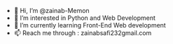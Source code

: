 - 👋 Hi, I’m @zainab-Memon
- 👀 I’m interested in Python and Web Development 
- 🌱 I’m currently learning Front-End Web development 
- 📫 Reach me through : zainabsafi232gmail.com

